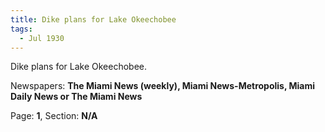 ```yaml
---  
title: Dike plans for Lake Okeechobee  
tags:  
  - Jul 1930  
---  
```

  
Dike plans for Lake Okeechobee.  
  
Newspapers: **The Miami News (weekly), Miami News-Metropolis, Miami Daily News or The Miami News**  
  
Page: **1**, Section: **N/A** 
